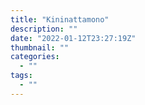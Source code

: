 ```yaml
---
title: "Kininattamono"
description: ""
date: "2022-01-12T23:27:19Z"
thumbnail: ""
categories:
  - ""
tags:
  - ""
---
```

